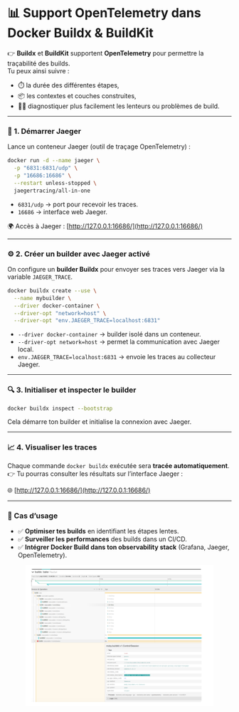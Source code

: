 # 📊 Support OpenTelemetry dans Docker Buildx & BuildKit

👉 **Buildx** et **BuildKit** supportent **OpenTelemetry** pour permettre la traçabilité des builds.\
Tu peux ainsi suivre :

* ⏱️ la durée des différentes étapes,
* 📦 les contextes et couches construites,
* 🕵️‍♂️ diagnostiquer plus facilement les lenteurs ou problèmes de build.

***

### 🐳 1. Démarrer Jaeger

Lance un conteneur Jaeger (outil de traçage OpenTelemetry) :

```bash
docker run -d --name jaeger \
  -p "6831:6831/udp" \
  -p "16686:16686" \
  --restart unless-stopped \
  jaegertracing/all-in-one
```

* `6831/udp` → port pour recevoir les traces.
* `16686` → interface web Jaeger.

🌍 Accès à Jaeger : [http://127.0.0.1:16686/](http://127.0.0.1:16686/)

***

### ⚙️ 2. Créer un builder avec Jaeger activé

On configure un **builder Buildx** pour envoyer ses traces vers Jaeger via la variable `JAEGER_TRACE`.

```bash
docker buildx create --use \
  --name mybuilder \
  --driver docker-container \
  --driver-opt "network=host" \
  --driver-opt "env.JAEGER_TRACE=localhost:6831"
```

* `--driver docker-container` → builder isolé dans un conteneur.
* `--driver-opt network=host` → permet la communication avec Jaeger local.
* `env.JAEGER_TRACE=localhost:6831` → envoie les traces au collecteur Jaeger.

***

### 🔍 3. Initialiser et inspecter le builder

```bash
docker buildx inspect --bootstrap
```

Cela démarre ton builder et initialise la connexion avec Jaeger.

***

### 📈 4. Visualiser les traces

Chaque commande `docker buildx` exécutée sera **tracée automatiquement**.\
👉 Tu pourras consulter les résultats sur l’interface Jaeger :

🌐 [http://127.0.0.1:16686/](http://127.0.0.1:16686/)

***

### 🎯 Cas d’usage

* ✅ **Optimiser tes builds** en identifiant les étapes lentes.
* ✅ **Surveiller les performances** des builds dans un CI/CD.
* ✅ **Intégrer Docker Build dans ton observability stack** (Grafana, Jaeger, OpenTelemetry).

<figure><img src="../.gitbook/assets/image (6).png" alt=""><figcaption></figcaption></figure>
